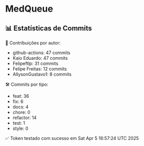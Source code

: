 # MedQueue
<!-- COMMIT_STATS_START -->
## 📊 Estatísticas de Commits

👤 Contribuições por autor:
- github-actions: 47 commits
- Kaio Eduardo: 47 commits
- Felipeftlp: 31 commits
- Felipe Freitas: 12 commits
- AllysonGustavo1: 8 commits

🛠️ Commits por tipo:
- feat: 36
- fix: 6
- docs: 4
- chore: 0
- refactor: 14
- test: 1
- style: 0
<!-- COMMIT_STATS_END -->
✅ Token testado com sucesso em Sat Apr  5 16:57:24 UTC 2025
